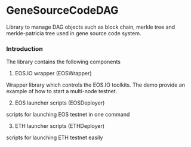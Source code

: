 # GeneSourceCodeDAG
Library to manage DAG objects such as block chain, merkle tree and merkle-patricia tree used in gene source code system.

### Introduction
The library contains the following components

1) EOS.IO wrapper (EOSWrapper)

Wrapper library which controls the EOS.IO toolkits. The demo provide an example of how to start a multi-node testnet.

2) EOS launcher scripts (EOSDeployer)

scripts for launching EOS testnet in one command

3) ETH launcher scripts (ETHDeployer)

scripts for launching ETH testnet easily


